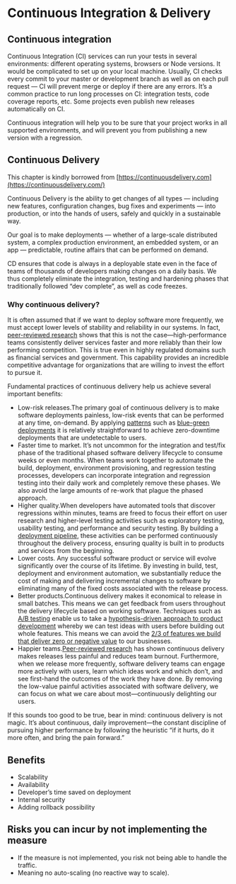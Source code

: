 # Continuous Integration & Delivery

## Continuous integration

Continuous Integration \(CI\) services can run your tests in several environments: different operating systems, browsers or Node versions. It would be complicated to set up on your local machine. Usually, CI checks every commit to your master or development branch as well as on each pull request — CI will prevent merge or deploy if there are any errors. It’s a common practice to run long processes on CI: integration tests, code coverage reports, etc. Some projects even publish new releases automatically on CI.

Continuous integration will help you to be sure that your project works in all supported environments, and will prevent you from publishing a new version with a regression.

## Continuous Delivery

This chapter is kindly borrowed from [https://continuousdelivery.com](https://continuousdelivery.com/)

Continuous Delivery is the ability to get changes of all types — including new features, configuration changes, bug fixes and experiments — into production, or into the hands of users, safely and quickly in a sustainable way.

Our goal is to make deployments — whether of a large-scale distributed system, a complex production environment, an embedded system, or an app — predictable, routine affairs that can be performed on demand.

CD ensures that code is always in a deployable state even in the face of teams of thousands of developers making changes on a daily basis. We thus completely eliminate the integration, testing and hardening phases that traditionally followed “dev complete”, as well as code freezes.

### Why continuous delivery?

It is often assumed that if we want to deploy software more frequently, we must accept lower levels of stability and reliability in our systems. In fact, [peer-reviewed research](https://continuousdelivery.com/evidence-case-studies/#research) shows that this is not the case—high-performance teams consistently deliver services faster and more reliably than their low performing competition. This is true even in highly regulated domains such as financial services and government. This capability provides an incredible competitive advantage for organizations that are willing to invest the effort to pursue it.

Fundamental practices of continuous delivery help us achieve several important benefits:

* Low-risk releases.The primary goal of continuous delivery is to make software deployments painless, low-risk events that can be performed at any time, on-demand. By applying [patterns](https://continuousdelivery.com/implementing/patterns/) such as [blue-green deployments](http://martinfowler.com/bliki/BlueGreenDeployment.html) it is relatively straightforward to achieve zero-downtime deployments that are undetectable to users.
* Faster time to market. It’s not uncommon for the integration and test/fix phase of the traditional phased software delivery lifecycle to consume weeks or even months. When teams work together to automate the build, deployment, environment provisioning, and regression testing processes, developers can incorporate integration and regression testing into their daily work and completely remove these phases. We also avoid the large amounts of re-work that plague the phased approach.
* Higher quality.When developers have automated tools that discover regressions within minutes, teams are freed to focus their effort on user research and higher-level testing activities such as exploratory testing, usability testing, and performance and security testing. By building a [deployment pipeline](https://continuousdelivery.com/foundations/test-automation/), these activities can be performed continuously throughout the delivery process, ensuring quality is built in to products and services from the beginning.
* Lower costs. Any successful software product or service will evolve significantly over the course of its lifetime. By investing in build, test, deployment and environment automation, we substantially reduce the cost of making and delivering incremental changes to software by eliminating many of the fixed costs associated with the release process.
* Better products.Continuous delivery makes it economical to release in small batches. This means we can get feedback from users throughout the delivery lifecycle based on working software. Techniques such as [A/B testing](http://www.infoq.com/presentations/controlled-experiments) enable us to take a [hypothesis-driven approach to product development](https://www.thoughtworks.com/insights/blog/how-implement-hypothesis-driven-development) whereby we can test ideas with users before building out whole features. This means we can avoid the [2/3 of features we build that deliver zero or negative value](http://stanford.io/130uW6X) to our businesses.
* Happier teams.[Peer-reviewed research](https://continuousdelivery.com/evidence-case-studies/#research) has shown continuous delivery makes releases less painful and reduces team burnout. Furthermore, when we release more frequently, software delivery teams can engage more actively with users, learn which ideas work and which don’t, and see first-hand the outcomes of the work they have done. By removing the low-value painful activities associated with software delivery, we can focus on what we care about most—continuously delighting our users.

If this sounds too good to be true, bear in mind: continuous delivery is not magic. It’s about continuous, daily improvement—the constant discipline of pursuing higher performance by following the heuristic “if it hurts, do it more often, and bring the pain forward.”

## Benefits

* Scalability
* Availability
* Developer’s time saved on deployment
* Internal security
* Adding rollback possibility

## Risks you can incur by not implementing the measure

* If the measure is not implemented, you risk not being able to handle the traffic.
* Meaning no auto-scaling \(no reactive way to scale\).

